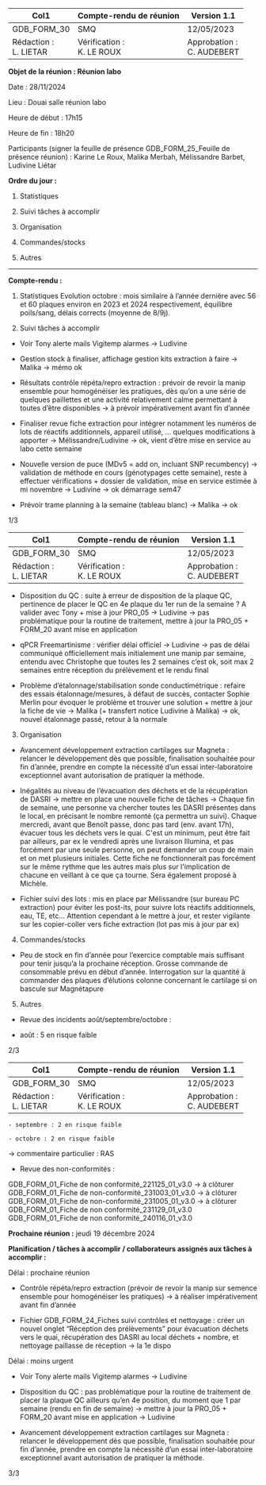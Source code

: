 |Col1|Compte-rendu de réunion|Version 1.1|
|---|---|---|
|GDB_FORM_30|SMQ|12/05/2023|
|Rédaction :<br>L. LIETAR|Vérification :<br>K. LE ROUX|Approbation :<br>C. AUDEBERT|


**Objet de la réunion : Réunion labo**

Date : 28/11/2024

Lieu : Douai salle réunion labo

Heure de début : 17h15

Heure de fin : 18h20

Participants (signer la feuille de présence GDB_FORM_25_Feuille de présence réunion) :
Karine Le Roux, Malika Merbah, Mélissandre Barbet, Ludivine Liétar

**Ordre du jour :**

1. Statistiques
2. Suivi tâches à accomplir
3. Organisation
4. Commandes/stocks

5. Autres

_________________________________________________________________________

**Compte-rendu :**

1. Statistiques
Evolution octobre : mois similaire à l’année dernière avec 56 et 60 plaques environ en 2023
et 2024 respectivement, équilibre poils/sang, délais corrects (moyenne de 8/9j).

2. Suivi tâches à accomplir

- Voir Tony alerte mails Vigitemp alarmes -> Ludivine

- Gestion stock à finaliser, affichage gestion kits extraction à faire -> Malika -> mémo ok

- Résultats contrôle répéta/repro extraction : prévoir de revoir la manip ensemble pour
homogénéiser les pratiques, dès qu’on a une série de quelques paillettes et une activité
relativement calme permettant à toutes d’être disponibles -> à prévoir impérativement avant
fin d’année

- Finaliser revue fiche extraction pour intégrer notamment les numéros de lots de réactifs
additionnels, appareil utilisé, ... quelques modifications à apporter -> Mélissandre/Ludivine ->
ok, vient d’être mise en service au labo cette semaine

- Nouvelle version de puce (MDv5 = add on, incluant SNP recumbency) -> validation de
méthode en cours (génotypages cette semaine), reste à effectuer vérifications + dossier de
validation, mise en service estimée à mi novembre -> Ludivine -> ok démarrage sem47

- Prévoir trame planning à la semaine (tableau blanc) -> Malika -> ok

1/3

|Col1|Compte-rendu de réunion|Version 1.1|
|---|---|---|
|GDB_FORM_30|SMQ|12/05/2023|
|Rédaction :<br>L. LIETAR|Vérification :<br>K. LE ROUX|Approbation :<br>C. AUDEBERT|



- Disposition du QC : suite à erreur de disposition de la plaque QC, pertinence de placer le
QC en 4e plaque du 1er run de la semaine ? A valider avec Tony + mise à jour PRO_05 ->
Ludivine -> pas problématique pour la routine de traitement, mettre à jour la PRO_05 +
FORM_20 avant mise en application

- qPCR Freemartinisme : vérifier délai officiel -> Ludivine -> pas de délai communiqué
officiellement mais initialement une manip par semaine, entendu avec Christophe que toutes
les 2 semaines c’est ok, soit max 2 semaines entre réception du prélèvement et le rendu final

- Problème d’étalonnage/stabilisation sonde conductimétrique : refaire des essais
étalonnage/mesures, à défaut de succès, contacter Sophie Merlin pour évoquer le problème
et trouver une solution + mettre à jour la fiche de vie -> Malika (+ transfert notice Ludivine à
Malika) -> ok, nouvel étalonnage passé, retour à la normale

3. Organisation

- Avancement développement extraction cartilages sur Magneta : relancer le développement
dès que possible, finalisation souhaitée pour fin d’année, prendre en compte la nécessité d’un
essai inter-laboratoire exceptionnel avant autorisation de pratiquer la méthode.

- Inégalités au niveau de l’évacuation des déchets et de la récupération de DASRI -> mettre
en place une nouvelle fiche de tâches -> Chaque fin de semaine, une personne va chercher
toutes les DASRI présentes dans le local, en précisant le nombre remonté (ça permettra un
suivi). Chaque mercredi, avant que Benoît passe, donc pas tard (env. avant 17h), évacuer
tous les déchets vers le quai. C'est un minimum, peut être fait par ailleurs, par ex le vendredi
après une livraison Illumina, et pas forcément par une seule personne, on peut demander un
coup de main et on met plusieurs initiales. Cette fiche ne fonctionnerait pas forcément sur le
même rythme que les autres mais plus sur l'implication de chacune en veillant à ce que ça
tourne. Sera également proposé à Michèle.

- Fichier suivi des lots : mis en place par Mélissandre (sur bureau PC extraction) pour éviter
les post-its, pour suivre lots réactifs additionnels, eau, TE, etc... Attention cependant à le
mettre à jour, et rester vigilante sur les copier-coller vers fiche extraction (lot pas mis à jour
par ex)

4. Commandes/stocks

- Peu de stock en fin d’année pour l’exercice comptable mais suffisant pour tenir jusqu’a la
prochaine réception.
Grosse commande de consommable prévu en début d’année.
Interrogation sur la quantité à commander des plaques d’élutions colonne concernant le
cartilage si on bascule sur Magnétapure

5. Autres

- Revue des incidents août/septembre/octobre :

- août : 5 en risque faible

2/3

|Col1|Compte-rendu de réunion|Version 1.1|
|---|---|---|
|GDB_FORM_30|SMQ|12/05/2023|
|Rédaction :<br>L. LIETAR|Vérification :<br>K. LE ROUX|Approbation :<br>C. AUDEBERT|



    - septembre : 2 en risque faible

    - octobre : 2 en risque faible
-> commentaire particulier : RAS

- Revue des non-conformités :

GDB_FORM_01_Fiche de non conformité_221125_01_v3.0 -> à clôturer
GDB_FORM_01_Fiche de non-conformité_231003_01_v3.0 -> à clôturer
GDB_FORM_01_Fiche de non-conformité_231005_01_v3.0 -> à clôturer
GDB_FORM_01_Fiche de non conformité_231129_01_v3.0
GDB_FORM_01_Fiche de non conformité_240116_01_v3.0

**Prochaine réunion :** jeudi 19 décembre 2024

**Planification / tâches à accomplir / collaborateurs assignés aux tâches à accomplir :**

Délai : prochaine réunion

- Contrôle répéta/repro extraction (prévoir de revoir la manip sur semence ensemble pour
homogénéiser les pratiques) -> à réaliser impérativement avant fin d’année

- Fichier GDB_FORM_24_Fiches suivi contrôles et nettoyage : créer un nouvel onglet
“Réception des prélèvements” pour évacuation déchets vers le quai, récupération des DASRI
au local déchets + nombre, et nettoyage paillasse de réception -> la 1e dispo

Délai : moins urgent

- Voir Tony alerte mails Vigitemp alarmes -> Ludivine

- Disposition du QC : pas problématique pour la routine de traitement de placer la plaque QC
ailleurs qu’en 4e position, du moment que 1 par semaine (rendu en fin de semaine) -> mettre
à jour la PRO_05 + FORM_20 avant mise en application -> Ludivine

- Avancement développement extraction cartilages sur Magneta : relancer le développement
dès que possible, finalisation souhaitée pour fin d’année, prendre en compte la nécessité d’un
essai inter-laboratoire exceptionnel avant autorisation de pratiquer la méthode.

3/3

